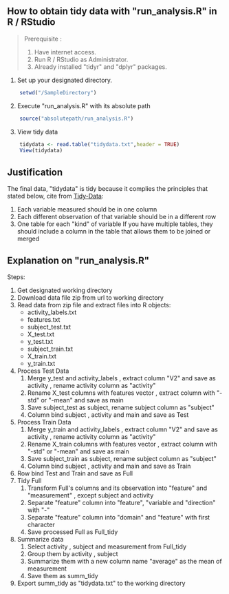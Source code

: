 ## How to obtain tidy data with "run_analysis.R" in R / RStudio

> Prerequisite :
> 1. Have internet access.
> 2. Run R / RStudio as Administrator.
> 3. Already installed "tidyr" and "dplyr" packages.

1. Set up your designated directory.

```r
    setwd("/SampleDirectory")
```

2. Execute "run_analysis.R" with its absolute path

```r
    source("absolutepath/run_analysis.R")
```

3. View tidy data

```r
    tidydata <- read.table("tidydata.txt",header = TRUE)
	View(tidydata)
```

## Justification
The final data, "tidydata" is tidy because it complies the principles that stated below, cite from [Tidy-Data]:

1. Each variable measured should be in one column
2. Each different observation of that variable should be in a different row
3. One table for each "kind" of variable
If you have multiple tables, they should include a column in the table that allows them to be joined or merged

[Tidy-Data]:https://github.com/jtleek/datasharing#the-tidy-data-set

## Explanation on "run_analysis.R"

Steps:
1. Get designated working directory
2. Download data file zip from url to working directory
3. Read data from zip file and extract files into R objects:
    - activity_labels.txt
    - features.txt
    - subject_test.txt
    - X_test.txt
    - y_test.txt
    - subject_train.txt
    - X_train.txt
    - y_train.txt
4. Process Test Data
   1) Merge y_test and activity_labels , extract column "V2" and save as activity , rename activity column as "activity"
   2) Rename X_test columns with features vector , extract column with "-std" or "-mean" and save as main
   3) Save subject_test as subject, rename subject column as "subject"
   4) Column bind subject , activity and main and save as Test
5. Process Train Data
   1) Merge y_train and activity_labels , extract column "V2" and save as activity , rename activity column as "activity"
   2) Rename X_train columns with features vector , extract column with "-std" or "-mean" and save as main
   3) Save subject_train as subject, rename subject column as "subject"
   4) Column bind subject , activity and main and save as Train
6. Row bind Test and Train and save as Full
7. Tidy Full
   1) Transform Full's columns and its observation into "feature" and "measurement" , except subject and activity 
   2) Separate "feature" column into "feature", "variable and "direction" with "-"
   3) Separate "feature" column into "domain" and "feature" with first character
   4) Save processed Full as Full_tidy
8. Summarize data
   1) Select activity , subject and measurement from Full_tidy
   2) Group them by activity , subject
   3) Summarize them with a new column name "average" as the mean of measurement
   4) Save them as summ_tidy
9. Export summ_tidy as "tidydata.txt" to the working directory
